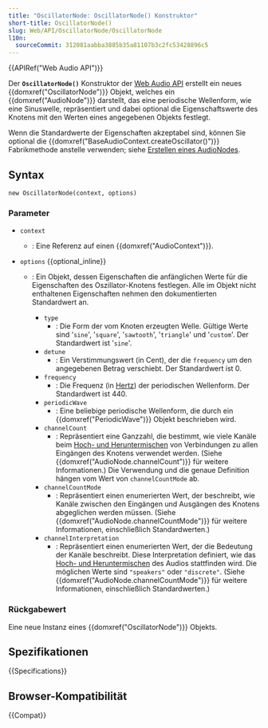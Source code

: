 ```yaml
---
title: "OscillatorNode: OscillatorNode() Konstruktor"
short-title: OscillatorNode()
slug: Web/API/OscillatorNode/OscillatorNode
l10n:
  sourceCommit: 312081aabba3885b35a81107b3c2fc53428896c5
---
```


{{APIRef("Web Audio API")}}

Der **`OscillatorNode()`** Konstruktor der [Web Audio API](/de/docs/Web/API/Web_Audio_API) erstellt ein neues {{domxref("OscillatorNode")}} Objekt, welches ein {{domxref("AudioNode")}} darstellt, das eine periodische Wellenform, wie eine Sinuswelle, repräsentiert und dabei optional die Eigenschaftswerte des Knotens mit den Werten eines angegebenen Objekts festlegt.

Wenn die Standardwerte der Eigenschaften akzeptabel sind, können Sie optional die {{domxref("BaseAudioContext.createOscillator()")}} Fabrikmethode anstelle verwenden; siehe [Erstellen eines AudioNodes](/de/docs/Web/API/AudioNode#creating_an_audionode).

## Syntax

```js-nolint
new OscillatorNode(context, options)
```

### Parameter

- `context`
  - : Eine Referenz auf einen {{domxref("AudioContext")}}.
- `options` {{optional_inline}}

  - : Ein Objekt, dessen Eigenschaften die anfänglichen Werte für die Eigenschaften des Oszillator-Knotens festlegen. Alle im Objekt nicht enthaltenen Eigenschaften nehmen den dokumentierten Standardwert an.

    - `type`
      - : Die Form der vom Knoten erzeugten Welle. Gültige Werte sind '`sine`', '`square`', '`sawtooth`', '`triangle`' und '`custom`'. Der Standardwert ist '`sine`'.
    - `detune`
      - : Ein Verstimmungswert (in Cent), der die `frequency` um den angegebenen Betrag verschiebt. Der Standardwert ist 0.
    - `frequency`
      - : Die Frequenz (in [Hertz](https://de.wikipedia.org/wiki/Hertz)) der periodischen Wellenform. Der Standardwert ist 440.
    - `periodicWave`
      - : Eine beliebige periodische Wellenform, die durch ein {{domxref("PeriodicWave")}} Objekt beschrieben wird.
    - `channelCount`
      - : Repräsentiert eine Ganzzahl, die bestimmt, wie viele Kanäle beim [Hoch- und Heruntermischen](/de/docs/Web/API/Web_Audio_API/Basic_concepts_behind_Web_Audio_API#up-mixing_and_down-mixing) von Verbindungen zu allen Eingängen des Knotens verwendet werden. (Siehe {{domxref("AudioNode.channelCount")}} für weitere Informationen.) Die Verwendung und die genaue Definition hängen vom Wert von `channelCountMode` ab.
    - `channelCountMode`
      - : Repräsentiert einen enumerierten Wert, der beschreibt, wie Kanäle zwischen den Eingängen und Ausgängen des Knotens abgeglichen werden müssen. (Siehe {{domxref("AudioNode.channelCountMode")}} für weitere Informationen, einschließlich Standardwerten.)
    - `channelInterpretation`
      - : Repräsentiert einen enumerierten Wert, der die Bedeutung der Kanäle beschreibt. Diese Interpretation definiert, wie das [Hoch- und Heruntermischen](/de/docs/Web/API/Web_Audio_API/Basic_concepts_behind_Web_Audio_API#up-mixing_and_down-mixing) des Audios stattfinden wird. Die möglichen Werte sind `"speakers"` oder `"discrete"`. (Siehe {{domxref("AudioNode.channelCountMode")}} für weitere Informationen, einschließlich Standardwerten.)

### Rückgabewert

Eine neue Instanz eines {{domxref("OscillatorNode")}} Objekts.

## Spezifikationen

{{Specifications}}

## Browser-Kompatibilität

{{Compat}}
